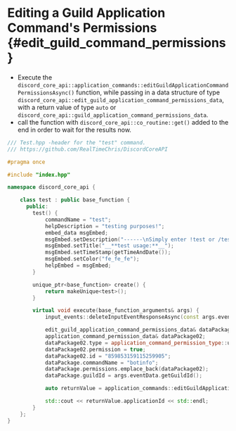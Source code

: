 Editing a Guild Application Command's Permissions {#edit_guild_command_permissions}
============
- Execute the `discord_core_api::application_commands::editGuildApplicationCommandPermissionsAsync()` function, while passing in a data structure of type `discord_core_api::edit_guild_application_command_permissions_data`, with a return value of type `auto` or `discord_core_api::guild_application_command_permissions_data`.
- call the function with `discord_core_api::co_routine::get()` added to the end in order to wait for the results now.

```cpp
/// Test.hpp -header for the "test" command.
/// https://github.com/RealTimeChris/DiscordCoreAPI

#pragma once

#include "index.hpp"

namespace discord_core_api {

	class test : public base_function {
	  public:
		test() {
			commandName = "test";
			helpDescription = "testing purposes!";
			embed_data msgEmbed;
			msgEmbed.setDescription("------\nSimply enter !test or /test!\n------");
			msgEmbed.setTitle("__**test usage:**__");
			msgEmbed.setTimeStamp(getTimeAndDate());
			msgEmbed.setColor("fe_fe_fe");
			helpEmbed = msgEmbed;
		}

		unique_ptr<base_function> create() {
			return makeUnique<test>();
		}

		virtual void execute(base_function_arguments& args) {
			input_events::deleteInputEventResponseAsync(const args.eventData).get();

			edit_guild_application_command_permissions_data& dataPackage;
			application_command_permission_data& dataPackage02;
			dataPackage02.type = application_command_permission_type::user;
			dataPackage02.permission = true;
			dataPackage02.id = "859853159115259905";
			dataPackage.commandName = "botinfo";
			dataPackage.permissions.emplace_back(dataPackage02);
			dataPackage.guildId = args.eventData.getGuildId();

			auto returnValue = application_commands::editGuildApplicationCommandPermissionsAsync(const& dataPackage).get();

			std::cout << returnValue.applicationId << std::endl;
		}
	};
}
```